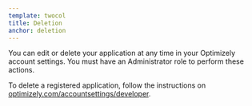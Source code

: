 ```yaml
---
template: twocol
title: Deletion
anchor: deletion
---
```


You can edit or delete your application at any time in your Optimizely account settings. You must have an Administrator role to perform these actions.

<div class="alert alert-warning">To delete a registered application, follow the instructions on <a target="_blank" href="https://www.optimizely.com/accountsettings/developer">optimizely.com/accountsettings/developer</a>.</div>
